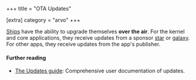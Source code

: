 +++
title = "OTA Updates"

[extra]
category = "arvo"
+++

[Ships](/reference/glossary/ship) have the ability to upgrade themselves **over
the air**. For the kernel and core applications, they receive updates from a
sponsor [star](/reference/glossary/star) or
[galaxy](/reference/glossary/galaxy). For other apps, they receive updates from
the app's publisher.

#### Further reading

- [The Updates guide](https://operators.urbit.org/manual/os/updates):
  Comprehensive user documentation of updates.
